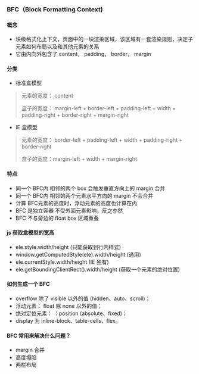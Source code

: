 ### BFC（Block Formatting Context)

#### 概念
- 块级格式化上下文，页面中的一块渲染区域，该区域有一套渲染规则，决定子元素如何布局以及和其他元素的关系
- 它由内向外包含了 content， padding， border， margin

#### 分类
- 标准盒模型
> 元素的宽度： content
> 
> 盒子的宽度： margin-left + border-left + padding-left + width + padding-right + border-right + margin-right
- IE 盒模型
> 元素的宽度： border-left + padding-left + width  + padding-right + border-right
> 
> 盒子的宽度：margin-left + width + margin-right

#### 特点
- 同一个 BFC内 相邻的两个 box 会触发垂直方向上的 margin 合并
- 同一个 BFC内 相邻的两个元素水平方向的 margin 不会合并
- 计算 BFC元素的高度时，浮动元素的高度也计算在内
- BFC 是独立容器 不受外面元素影响，反之亦然
- BFC 不与旁边的 float box 区域重叠

#### js 获取盒模型的宽高
- ele.style.width/height (只能获取到行内样式)
- window.getComputedStyle(ele).width/height (通用)
- ele.currentStyle.width/height (IE 独有)
- ele.getBoundingClientRect().width/height (获取一个元素的绝对位置)
  

#### 如何生成一个 BFC
- overflow 除了 visible 以外的值 (hidden、auto、scroll)；
- 浮动元素： float 除 none 以外的值；
- 绝对定位元素： ：position (absolute、fixed)；
- display 为 inline-block、table-cells、flex。


#### BFC 常用来解决什么问题？
- margin 合并
- 高度塌陷
- 两栏布局